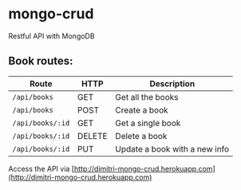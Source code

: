 # mongo-crud
Restful API with MongoDB

## Book routes:
| Route             | HTTP          | Description                   |
| ----------------- | ------------- | ----------------------------- |
| `/api/books`      | GET           | Get all the books             |
| `/api/books`      | POST          | Create a book                 |
| `/api/books/:id`  | GET           | Get a single book             |
| `/api/books/:id`  | DELETE        | Delete a book                 |
| `/api/books/:id`  | PUT           | Update a book with a new info |

Access the API via [http://dimitri-mongo-crud.herokuapp.com](http://dimitri-mongo-crud.herokuapp.com)
